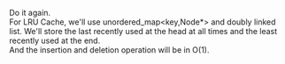 Do it again.<br>
For LRU Cache, we'll use unordered_map<key,Node*> and doubly linked list. We'll store the last recently used at the head at all times and the least recently used at the end.<br>
And the insertion and deletion operation will be in O(1).